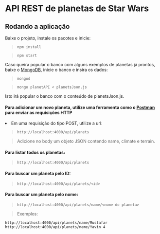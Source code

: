 # API REST de planetas de Star Wars
## Rodando a aplicação


<p>Baixe o projeto, instale os pacotes e inicie: </p>

> `npm install`

> `npm start`

Caso queira popular o banco com alguns exemplos de planetas já prontos, baixe o [MongoDB](https://www.mongodb.com/try/download/community), inicie o banco e insira os dados:

> `mongod`

> `mongo planetAPI < planetsJson.js`
<p>Isto irá popular o banco com o conteúdo de planetsJson.js.</p>

#### Para adicionar um novo planeta, utilize uma ferramenta como o [Postman](https://www.postman.com/downloads/) para enviar as requisições HTTP
<li>Em uma requisição do tipo POST, utilize a url:</li>

> `http://localhost:4000/api/planets`

> Adicione no body um objeto JSON contendo name, climate e terrain.

#### Para listar todos os planetas:

> `http://localhost:4000/api/planets`

#### Para buscar um planeta pelo ID:

> `http://localhost:4000/api/planets/<id>`

#### Para buscar um planeta pelo nome:

> `http://localhost:4000/api/planets/name/<nome do planeta>`

> Exemplos:

```
http://localhost:4000/api/planets/name/Mustafar
http://localhost:4000/api/planets/name/Yavin 4
```
                                                                                                                                                                                                                                                                                                                                                                                                                                                                                                                                                                                                                                                                     
